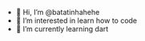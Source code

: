 - 👋 Hi, I’m @batatinhahehe
- 👀 I’m interested in learn how to code
- 🌱 I’m currently learning dart

<!---
batatinhahehe/batatinhahehe is a ✨ special ✨ repository because its `README.md` (this file) appears on your GitHub profile.
You can click the Preview link to take a look at your changes.
--->
